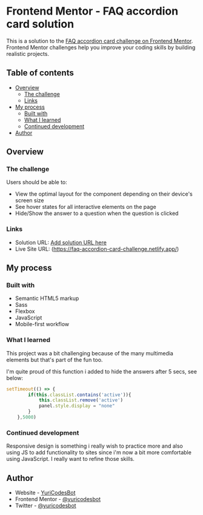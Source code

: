 # Frontend Mentor - FAQ accordion card solution

This is a solution to the [FAQ accordion card challenge on Frontend Mentor](https://www.frontendmentor.io/challenges/faq-accordion-card-XlyjD0Oam). Frontend Mentor challenges help you improve your coding skills by building realistic projects. 

## Table of contents

- [Overview](#overview)
  - [The challenge](#the-challenge)
  - [Links](#links)
- [My process](#my-process)
  - [Built with](#built-with)
  - [What I learned](#what-i-learned)
  - [Continued development](#continued-development)
- [Author](#author)


## Overview

### The challenge

Users should be able to:

- View the optimal layout for the component depending on their device's screen size
- See hover states for all interactive elements on the page
- Hide/Show the answer to a question when the question is clicked

### Links

- Solution URL: [Add solution URL here](https://your-solution-url.com)
- Live Site URL: (https://faq-accordion-card-challenge.netlify.app/)

## My process

### Built with

- Semantic HTML5 markup
- Sass
- Flexbox
- JavaScript
- Mobile-first workflow


### What I learned

This project was a bit challenging because of the many multimedia elements but that's part of the fun too. 

I'm quite proud of this function i added to hide the answers after 5 secs, see below:

```js
setTimeout(() => { 
        if(this.classList.contains('active')){
            this.classList.remove('active')
            panel.style.display = "none"
        }
    },5000)

```

### Continued development

Responsive design is something i really wish to practice more and also using JS to add functionality to sites since i'm now a bit more comfortable using JavaScript. I really want to refine those skills.



## Author

- Website - [YuriCodesBot](https://yuricodesbotportfolio.netlify.app/)
- Frontend Mentor - [@yuricodesbot](https://www.frontendmentor.io/profile/YuriCodes)
- Twitter - [@yuricodesbot](https://www.twitter.com/yuricodesbot)

